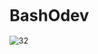# BashOdev
![32](https://user-images.githubusercontent.com/37263350/80604552-87d76d00-8a3a-11ea-8c84-13ec9d4977a5.png)
